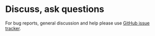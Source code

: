 # Discuss, ask questions

For bug reports, general discussion and help please use [GitHub issue
tracker](https://github.com/igordejanovic/textx/issues/).


